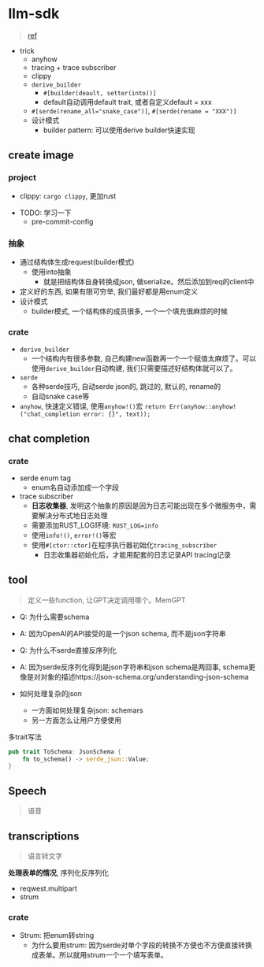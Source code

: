 # llm-sdk

> [ref](https://github.com/tyrchen/llm-sdk)

- trick
    * anyhow
    * tracing + trace subscriber
    * clippy
    * `derive_builder`
        + `#[builder(deault, setter(into))]`
        + default自动调用default trait, 或者自定义default = xxx
    * `#[serde(rename_all="snake_case")]`, `#[serde(rename = "XXX")]`
    * 设计模式
        + builder pattern: 可以使用derive builder快速实现

## create image

### project

* clippy: `cargo clippy`, 更加rust
- TODO: 学习一下
    * pre-commit-config

### 抽象

- 通过结构体生成request(builder模式)
    * 使用into抽象
        + 就是把结构体自身转换成json, 做serialize。然后添加到req的client中
- 定义好的东西, 如果有限可穷举, 我们最好都是用enum定义
- 设计模式
    * builder模式, 一个结构体的成员很多, 一个一个填充很麻烦的时候

### crate

- `derive_builder`
    - 一个结构内有很多参数, 自己构建new函数再一个一个赋值太麻烦了。可以使用`derive_builder`自动构建, 我们只需要描述好结构体就可以了。
- `serde`
    * 各种serde技巧, 自动serde json的, 跳过的, 默认的, rename的
    * 自动snake case等
- `anyhow`, 快速定义错误, 使用`anyhow!()`宏
    `return Err(anyhow::anyhow!("chat_completion error: {}", text));`

## chat completion

### crate

- serde enum tag
    * enum名自动添加成一个字段
- trace subscriber
    * **日志收集器**, 发明这个抽象的原因是因为日志可能出现在多个微服务中，需要解决分布式地日志处理
    * 需要添加RUST_LOG环境: `RUST_LOG=info`
    * 使用`info!()`, `error!()`等宏
    * 使用`#[ctor::ctor]`在程序执行器初始化`tracing_subscriber`
        + 日志收集器初始化后，才能用配套的日志记录API tracing记录


## tool

> 定义一些function, 让GPT决定调用哪个。MemGPT

- Q: 为什么需要schema
- A: 因为OpenAI的API接受的是一个json schema, 而不是json字符串
- Q: 为什么不serde直接反序列化
- A: 因为serde反序列化得到是json字符串和json schema是两回事, schema更像是对对象的描述https://json-schema.org/understanding-json-schema

- 如何处理复杂的json
    * 一方面如何处理复杂json: schemars
    * 另一方面怎么让用户方便使用

多trait写法

```rust
pub trait ToSchema: JsonSchema {
    fn to_schema() -> serde_json::Value;
}
```

## Speech

> 语音


## transcriptions

> 语言转文字

**处理表单的情况**, 序列化反序列化

- reqwest.multipart
- strum

### crate

- Strum: 把enum转string
    * 为什么要用strum: 因为serde对单个字段的转换不方便也不方便直接转换成表单。所以就用strum一个一个填写表单。





